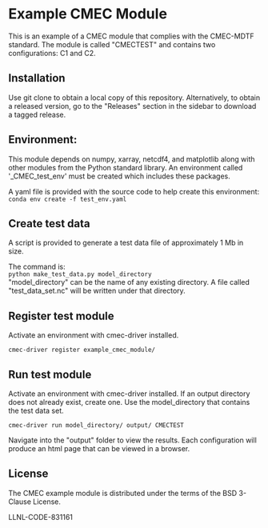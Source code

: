 # Example CMEC Module  

This is an example of a CMEC module that complies with the CMEC-MDTF standard. The module is called "CMECTEST" and contains two configurations: C1 and C2.  

## Installation
Use git clone to obtain a local copy of this repository. Alternatively, to obtain a released version, go to the "Releases" section in the sidebar to download a tagged release.

## Environment:  
This module depends on numpy, xarray, netcdf4, and matplotlib along with other modules from the Python standard library. An environment called '_CMEC_test_env' must be created which includes these packages.

A yaml file is provided with the source code to help create this environment:
`conda env create -f test_env.yaml`

## Create test data  
A script is provided to generate a test data file of approximately 1 Mb in size.   

The command is:  
`python make_test_data.py model_directory`  
"model_directory" can be the name of any existing directory. A file called "test_data_set.nc" will be written under that directory.  

## Register test module  
Activate an environment with cmec-driver installed.  

`cmec-driver register example_cmec_module/`  

## Run test module  
Activate an environment with cmec-driver installed.
If an output directory does not already exist, create one. Use the model_directory that contains the test data set.  

`cmec-driver run model_directory/ output/ CMECTEST`  

Navigate into the "output" folder to view the results. Each configuration will produce an html page that can be viewed in a browser.

## License
The CMEC example module is distributed under the terms of the BSD 3-Clause License.  

LLNL-CODE-831161
